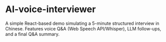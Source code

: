 # AI-voice-interviewer
A simple React-based demo simulating a 5-minute structured interview in Chinese. Features voice Q&amp;A (Web Speech API/Whisper), LLM follow-ups, and a final Q&amp;A summary.
